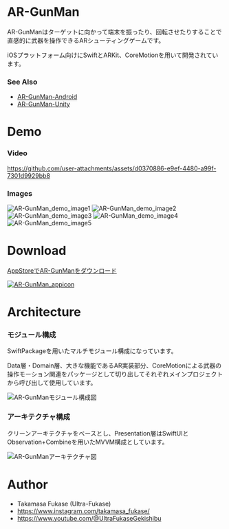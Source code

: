 # AR-GunMan

AR-GunManはターゲットに向かって端末を振ったり、回転させたりすることで直感的に武器を操作できるARシューティングゲームです。

iOSプラットフォーム向けにSwiftとARKit、CoreMotionを用いて開発されています。

### See Also
* [AR-GunMan-Android](https://github.com/Takamasa-Fukase/AR-GunMan-Android)
* [AR-GunMan-Unity](https://github.com/Takamasa-Fukase/AR-GunMan-Unity)

# Demo

### Video
https://github.com/user-attachments/assets/d0370886-e9ef-4480-a99f-7301d9929bb8

### Images
![AR-GunMan_demo_image1](https://user-images.githubusercontent.com/58412688/155363994-46f9a5df-e486-4c1d-ad46-dea487d13d77.png)
![AR-GunMan_demo_image2](https://user-images.githubusercontent.com/58412688/155363998-05b6b3b9-5335-450e-b3f5-99ffac815314.png)
![AR-GunMan_demo_image3](https://github.com/user-attachments/assets/c65abc43-169d-47ea-84f1-5da72d3553c9)
![AR-GunMan_demo_image4](https://github.com/user-attachments/assets/d5d1a41f-e3f0-4097-88fc-12fb98d8f4e6)
![AR-GunMan_demo_image5](https://github.com/user-attachments/assets/ab826857-b46f-495e-a70e-36f8d7562e32)

# Download

[AppStoreでAR-GunManをダウンロード](https://apps.apple.com/jp/app/ar-gunman/id1542082005)

[![AR-GunMan_appicon](https://github.com/user-attachments/assets/6e4635c5-474c-4d6a-8adc-ede5ee721eee)](https://apps.apple.com/jp/app/ar-gunman/id1542082005)



# Architecture

### モジュール構成
SwiftPackageを用いたマルチモジュール構成になっています。

Data層・Domain層、大きな機能であるAR実装部分、CoreMotionによる武器の操作モーション関連をパッケージとして切り出してそれぞれメインプロジェクトから呼び出して使用しています。

![AR-GunManモジュール構成図](https://github.com/user-attachments/assets/93ed7f0a-031d-40fe-8209-ab20fa7f3187)

### アーキテクチャ構成
クリーンアーキテクチャをベースとし、Presentation層はSwiftUIとObservation+Combineを用いたMVVM構成としています。

![AR-GunManアーキテクチャ図](https://github.com/user-attachments/assets/e00a1757-1a06-4f7f-8caf-942ef981f108)

# Author

* Takamasa Fukase (Ultra-Fukase)
* https://www.instagram.com/takamasa_fukase/
* https://www.youtube.com/@UltraFukaseGekishibu
